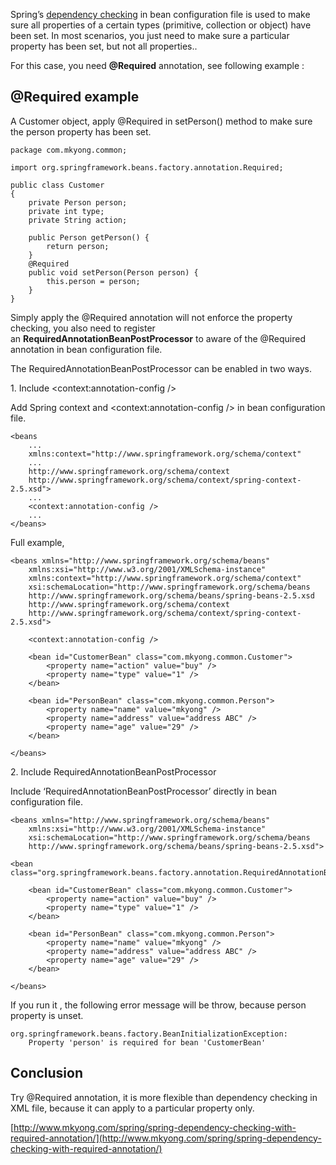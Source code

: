 Spring’s [dependency checking](http://www.mkyong.com/spring/spring-properties-dependency-checking/) in bean configuration file is used to make sure all properties of a certain types (primitive, collection or object) have been set. In most scenarios, you just need to make sure a particular property has been set, but not all properties..

For this case, you need **@Required** annotation, see following example :

## @Required example

A Customer object, apply @Required in setPerson() method to make sure the person property has been set.

    package com.mkyong.common;

    import org.springframework.beans.factory.annotation.Required;

    public class Customer
    {
    	private Person person;
    	private int type;
    	private String action;

    	public Person getPerson() {
    		return person;
    	}
    	@Required
    	public void setPerson(Person person) {
    		this.person = person;
    	}
    }

Simply apply the @Required annotation will not enforce the property checking, you also need to register an **RequiredAnnotationBeanPostProcessor** to aware of the @Required annotation in bean configuration file.

The RequiredAnnotationBeanPostProcessor can be enabled in two ways.

1\. Include <context:annotation-config />

Add Spring context and <context:annotation-config /> in bean configuration file.

    <beans
    	...
    	xmlns:context="http://www.springframework.org/schema/context"
    	...
    	http://www.springframework.org/schema/context
    	http://www.springframework.org/schema/context/spring-context-2.5.xsd">
    	...
    	<context:annotation-config />
    	...
    </beans>

Full example,

    <beans xmlns="http://www.springframework.org/schema/beans"
    	xmlns:xsi="http://www.w3.org/2001/XMLSchema-instance"
    	xmlns:context="http://www.springframework.org/schema/context"
    	xsi:schemaLocation="http://www.springframework.org/schema/beans
    	http://www.springframework.org/schema/beans/spring-beans-2.5.xsd
    	http://www.springframework.org/schema/context
    	http://www.springframework.org/schema/context/spring-context-2.5.xsd">

    	<context:annotation-config />

    	<bean id="CustomerBean" class="com.mkyong.common.Customer">
    		<property name="action" value="buy" />
    		<property name="type" value="1" />
    	</bean>

    	<bean id="PersonBean" class="com.mkyong.common.Person">
    		<property name="name" value="mkyong" />
    		<property name="address" value="address ABC" />
    		<property name="age" value="29" />
    	</bean>

    </beans>

2\. Include RequiredAnnotationBeanPostProcessor

Include ‘RequiredAnnotationBeanPostProcessor’ directly in bean configuration file.

    <beans xmlns="http://www.springframework.org/schema/beans"
    	xmlns:xsi="http://www.w3.org/2001/XMLSchema-instance"
    	xsi:schemaLocation="http://www.springframework.org/schema/beans
    	http://www.springframework.org/schema/beans/spring-beans-2.5.xsd">

    <bean
    class="org.springframework.beans.factory.annotation.RequiredAnnotationBeanPostProcessor"/>

    	<bean id="CustomerBean" class="com.mkyong.common.Customer">
    		<property name="action" value="buy" />
    		<property name="type" value="1" />
    	</bean>

    	<bean id="PersonBean" class="com.mkyong.common.Person">
    		<property name="name" value="mkyong" />
    		<property name="address" value="address ABC" />
    		<property name="age" value="29" />
    	</bean>

    </beans>

If you run it , the following error message will be throw, because person property is unset.

    org.springframework.beans.factory.BeanInitializationException:
    	Property 'person' is required for bean 'CustomerBean'

## Conclusion

Try @Required annotation, it is more flexible than dependency checking in XML file, because it can apply to a particular property only.

[http://www.mkyong.com/spring/spring-dependency-checking-with-required-annotation/](http://www.mkyong.com/spring/spring-dependency-checking-with-required-annotation/)
